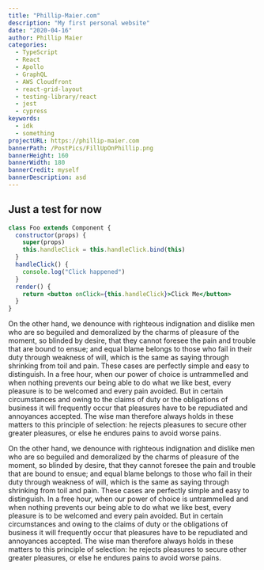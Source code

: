 ```yaml
---
title: "Phillip-Maier.com"
description: "My first personal website"
date: "2020-04-16"
author: Phillip Maier
categories:
  - TypeScript
  - React
  - Apollo
  - GraphQL
  - AWS Cloudfront
  - react-grid-layout
  - testing-library/react
  - jest
  - cypress
keywords:
  - idk
  - something
projectURL: https://phillip-maier.com
bannerPath: /PostPics/FillUpOnPhillip.png
bannerHeight: 160
bannerWidth: 180
bannerCredit: myself
bannerDescription: asd
---
```


## Just a test for now

```jsx
class Foo extends Component {
  constructor(props) {
    super(props)
    this.handleClick = this.handleClick.bind(this)
  }
  handleClick() {
    console.log("Click happened")
  }
  render() {
    return <button onClick={this.handleClick}>Click Me</button>
  }
}
```

On the other hand, we denounce with righteous indignation and dislike men who are so beguiled and demoralized by the charms of pleasure of the moment, so blinded by desire, that they cannot foresee the pain and trouble that are bound to ensue; and equal blame belongs to those who fail in their duty through weakness of will, which is the same as saying through shrinking from toil and pain. These cases are perfectly simple and easy to distinguish. In a free hour, when our power of choice is untrammelled and when nothing prevents our being able to do what we like best, every pleasure is to be welcomed and every pain avoided. But in certain circumstances and owing to the claims of duty or the obligations of business it will frequently occur that pleasures have to be repudiated and annoyances accepted. The wise man therefore always holds in these matters to this principle of selection: he rejects pleasures to secure other greater pleasures, or else he endures pains to avoid worse pains.

On the other hand, we denounce with righteous indignation and dislike men who are so beguiled and demoralized by the charms of pleasure of the moment, so blinded by desire, that they cannot foresee the pain and trouble that are bound to ensue; and equal blame belongs to those who fail in their duty through weakness of will, which is the same as saying through shrinking from toil and pain. These cases are perfectly simple and easy to distinguish. In a free hour, when our power of choice is untrammelled and when nothing prevents our being able to do what we like best, every pleasure is to be welcomed and every pain avoided. But in certain circumstances and owing to the claims of duty or the obligations of business it will frequently occur that pleasures have to be repudiated and annoyances accepted. The wise man therefore always holds in these matters to this principle of selection: he rejects pleasures to secure other greater pleasures, or else he endures pains to avoid worse pains.
